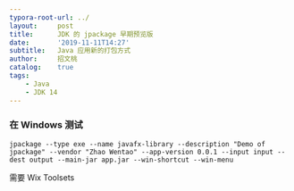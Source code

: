 ```yaml
---
typora-root-url: ../
layout:     post
title:      JDK 的 jpackage 早期预览版
date:       '2019-11-11T14:27'
subtitle:   Java 应用新的打包方式
author:     招文桃
catalog:    true
tags:
    - Java
    - JDK 14
---
```


### 在 Windows 测试

```
jpackage --type exe --name javafx-library --description "Demo of jpackage" --vendor "Zhao Wentao" --app-version 0.0.1 --input input --dest output --main-jar app.jar --win-shortcut --win-menu
```

需要 Wix Toolsets<!--more-->
